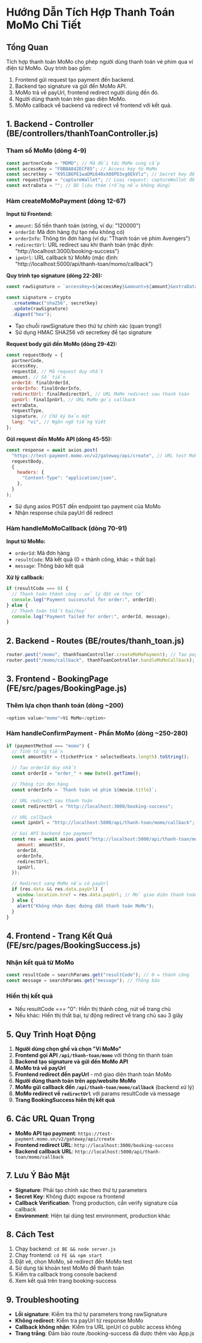 # Hướng Dẫn Tích Hợp Thanh Toán MoMo Chi Tiết

## Tổng Quan

Tích hợp thanh toán MoMo cho phép người dùng thanh toán vé phim qua ví điện tử MoMo. Quy trình bao gồm:

1. Frontend gửi request tạo payment đến backend.
2. Backend tạo signature và gửi đến MoMo API.
3. MoMo trả về payUrl, frontend redirect người dùng đến đó.
4. Người dùng thanh toán trên giao diện MoMo.
5. MoMo callback về backend và redirect về frontend với kết quả.

## 1. Backend - Controller (BE/controllers/thanhToanController.js)

### Tham số MoMo (dòng 4-9)

```javascript
const partnerCode = "MOMO"; // Mã đối tác MoMo cung cấp
const accessKey = "F8BBA842ECF85"; // Access key từ MoMo
const secretkey = "K951B6PE1waDMi640xX08PD3vg6EkVlz"; // Secret key để tạo signature
const requestType = "captureWallet"; // Loại request: captureWallet để thanh toán ví
const extraData = ""; // Dữ liệu thêm (rỗng nếu không dùng)
```

### Hàm createMoMoPayment (dòng 12-67)

**Input từ Frontend:**

- `amount`: Số tiền thanh toán (string, ví dụ: "120000")
- `orderId`: Mã đơn hàng (tự tạo nếu không có)
- `orderInfo`: Thông tin đơn hàng (ví dụ: "Thanh toán vé phim Avengers")
- `redirectUrl`: URL redirect sau khi thanh toán (mặc định: "http://localhost:3000/booking-success")
- `ipnUrl`: URL callback từ MoMo (mặc định: "http://localhost:5000/api/thanh-toan/momo/callback")

**Quy trình tạo signature (dòng 22-26):**

```javascript
const rawSignature = `accessKey=${accessKey}&amount=${amount}&extraData=${extraData}&ipnUrl=${finalIpnUrl}&orderId=${finalOrderId}&orderInfo=${finalOrderInfo}&partnerCode=${partnerCode}&redirectUrl=${finalRedirectUrl}&requestId=${requestId}&requestType=${requestType}`;

const signature = crypto
  .createHmac("sha256", secretkey)
  .update(rawSignature)
  .digest("hex");
```

- Tạo chuỗi rawSignature theo thứ tự chính xác (quan trọng!)
- Sử dụng HMAC SHA256 với secretkey để tạo signature

**Request body gửi đến MoMo (dòng 29-42):**

```javascript
const requestBody = {
  partnerCode,
  accessKey,
  requestId, // Mã request duy nhất
  amount, // Số tiền
  orderId: finalOrderId,
  orderInfo: finalOrderInfo,
  redirectUrl: finalRedirectUrl, // URL MoMo redirect sau thanh toán
  ipnUrl: finalIpnUrl, // URL MoMo gửi callback
  extraData,
  requestType,
  signature, // Chữ ký bảo mật
  lang: "vi", // Ngôn ngữ tiếng Việt
};
```

**Gửi request đến MoMo API (dòng 45-55):**

```javascript
const response = await axios.post(
  "https://test-payment.momo.vn/v2/gateway/api/create", // URL test MoMo
  requestBody,
  {
    headers: {
      "Content-Type": "application/json",
    },
  }
);
```

- Sử dụng axios POST đến endpoint tạo payment của MoMo
- Nhận response chứa payUrl để redirect

### Hàm handleMoMoCallback (dòng 70-91)

**Input từ MoMo:**

- `orderId`: Mã đơn hàng
- `resultCode`: Mã kết quả (0 = thành công, khác = thất bại)
- `message`: Thông báo kết quả

**Xử lý callback:**

```javascript
if (resultCode === 0) {
  // Thanh toán thành công - xử lý đặt vé thực tế
  console.log("Payment successful for order:", orderId);
} else {
  // Thanh toán thất bại/huỷ
  console.log("Payment failed for order:", orderId, message);
}
```

## 2. Backend - Routes (BE/routes/thanh_toan.js)

```javascript
router.post("/momo", thanhToanController.createMoMoPayment); // Tạo payment
router.post("/momo/callback", thanhToanController.handleMoMoCallback); // Nhận callback
```

## 3. Frontend - BookingPage (FE/src/pages/BookingPage.js)

### Thêm lựa chọn thanh toán (dòng ~200)

```javascript
<option value="momo">Ví MoMo</option>
```

### Hàm handleConfirmPayment - Phần MoMo (dòng ~250-280)

```javascript
if (paymentMethod === "momo") {
  // Tính tổng tiền
  const amountStr = (ticketPrice * selectedSeats.length).toString();

  // Tạo orderId duy nhất
  const orderId = "order_" + new Date().getTime();

  // Thông tin đơn hàng
  const orderInfo = `Thanh toán vé phim ${movie.title}`;

  // URL redirect sau thanh toán
  const redirectUrl = "http://localhost:3000/booking-success";

  // URL callback
  const ipnUrl = "http://localhost:5000/api/thanh-toan/momo/callback";

  // Gọi API backend tạo payment
  const res = await axios.post("http://localhost:5000/api/thanh-toan/momo", {
    amount: amountStr,
    orderId,
    orderInfo,
    redirectUrl,
    ipnUrl,
  });

  // Redirect sang MoMo nếu có payUrl
  if (res.data && res.data.payUrl) {
    window.location.href = res.data.payUrl; // Mở giao diện thanh toán MoMo
  } else {
    alert("Không nhận được đường dẫn thanh toán MoMo");
  }
}
```

## 4. Frontend - Trang Kết Quả (FE/src/pages/BookingSuccess.js)

### Nhận kết quả từ MoMo

```javascript
const resultCode = searchParams.get("resultCode"); // 0 = thành công
const message = searchParams.get("message"); // Thông báo
```

### Hiển thị kết quả

- Nếu resultCode === "0": Hiển thị thành công, nút về trang chủ
- Nếu khác: Hiển thị thất bại, tự động redirect về trang chủ sau 3 giây

## 5. Quy Trình Hoạt Động

1. **Người dùng chọn ghế và chọn "Ví MoMo"**
2. **Frontend gọi API `/api/thanh-toan/momo`** với thông tin thanh toán
3. **Backend tạo signature và gửi đến MoMo API**
4. **MoMo trả về payUrl**
5. **Frontend redirect đến payUrl** - mở giao diện thanh toán MoMo
6. **Người dùng thanh toán trên app/website MoMo**
7. **MoMo gửi callback đến `/api/thanh-toan/momo/callback`** (backend xử lý)
8. **MoMo redirect về `redirectUrl`** với params resultCode và message
9. **Trang BookingSuccess hiển thị kết quả**

## 6. Các URL Quan Trọng

- **MoMo API tạo payment**: `https://test-payment.momo.vn/v2/gateway/api/create`
- **Frontend redirect URL**: `http://localhost:3000/booking-success`
- **Backend callback URL**: `http://localhost:5000/api/thanh-toan/momo/callback`

## 7. Lưu Ý Bảo Mật

- **Signature**: Phải tạo chính xác theo thứ tự parameters
- **Secret Key**: Không được expose ra frontend
- **Callback Verification**: Trong production, cần verify signature của callback
- **Environment**: Hiện tại dùng test environment, production khác

## 8. Cách Test

1. Chạy backend: `cd BE && node server.js`
2. Chạy frontend: `cd FE && npm start`
3. Đặt vé, chọn MoMo, sẽ redirect đến MoMo test
4. Sử dụng tài khoản test MoMo để thanh toán
5. Kiểm tra callback trong console backend
6. Xem kết quả trên trang booking-success

## 9. Troubleshooting

- **Lỗi signature**: Kiểm tra thứ tự parameters trong rawSignature
- **Không redirect**: Kiểm tra payUrl từ response MoMo
- **Callback không nhận**: Kiểm tra URL ipnUrl có public access không
- **Trang trắng**: Đảm bảo route /booking-success đã được thêm vào App.js
